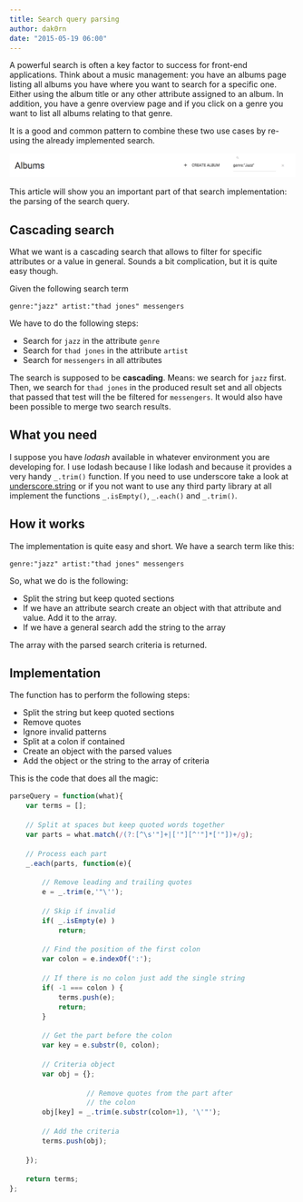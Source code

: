 ```yaml
---
title: Search query parsing
author: dak0rn
date: "2015-05-19 06:00"
---
```


A powerful search is often a key factor to success for front-end
applications. Think about a music management: you have an albums
page listing all albums you have where you want to search for
a specific one. Either using the album title or any other attribute
assigned to an album.
In addition, you have a genre overview page and if you click on a
genre you want to list all albums relating to that genre.

It is a good and common pattern to combine these two use cases by re-using
the already implemented search.

![](img/search.png)

This article will show you an important part of that search implementation: 
the parsing of the search query.

## Cascading search

What we want is a cascading search that allows to filter for specific
attributes or a value in general.
Sounds a bit complication, but it is quite easy though.

Given the following search term

```
genre:"jazz" artist:"thad jones" messengers
```

We have to do the following steps:

- Search for `jazz` in the attribute `genre`
- Search for `thad jones` in the attribute `artist`
- Search for `messengers` in all attributes

The search is supposed to be **cascading**. Means: we search
for `jazz` first. Then, we search for `thad jones` in the produced
result set and all objects that passed that test will the be filtered
for `messengers`. It would also have been possible to merge two search
results.

## What you need
I suppose you have *lodash* available in whatever environment you are developing
for. I use lodash because I like lodash and because it provides a very
handy `_.trim()` function. If you need to use underscore take a look
at [underscore.string](https://epeli.github.io/underscore.string/) or if you
not want to use any third party library at all implement the functions
`_.isEmpty()`, `_.each()` and `_.trim()`.

## How it works

The implementation is quite easy and short. We have a search term like this:

```
genre:"jazz" artist:"thad jones" messengers
```

So, what we do is the following:

- Split the string but keep quoted sections
- If we have an attribute search create an object with that attribute and value. Add it to the array.
- If we have a general search add the string to the array

The array with the parsed search criteria is returned. 

## Implementation

The function has to perform the following steps:

- Split the string but keep quoted sections
- Remove quotes
- Ignore invalid patterns
- Split at a colon if contained
- Create an object with the parsed values
- Add the object or the string to the array of criteria

This is the code that does all the magic:

```javascript
parseQuery = function(what){
    var terms = [];
    
    // Split at spaces but keep quoted words together 
    var parts = what.match(/(?:[^\s'"]+|['"][^'"]*['"])+/g);
	
	// Process each part
    _.each(parts, function(e){

		// Remove leading and trailing quotes 
        e = _.trim(e,'"\'');

		// Skip if invalid
        if( _.isEmpty(e) )
            return;
    
		// Find the position of the first colon
        var colon = e.indexOf(':');
        
		// If there is no colon just add the single string
        if( -1 === colon ) {
            terms.push(e);
            return;
        }
        
		// Get the part before the colon
        var key = e.substr(0, colon);
        
		// Criteria object
        var obj = {};
		
                   // Remove quotes from the part after
				   // the colon
        obj[key] = _.trim(e.substr(colon+1), '\'"');
      
	  	// Add the criteria
        terms.push(obj);
      
    });
    
    return terms;
};
```
